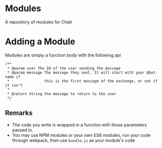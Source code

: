 # Modules
A repository of modules for Chatr

# Adding a Module
Modules are simply a function body with the following api

    /**
     * @param user The ID of the user sending the message
     * @param message The message they sent. It will start with your @bot-name if
     *                this is the first message of the exchange, or not if it isn't
     *
     * @return String the message to return to the user
     */
     
## Remarks
- The code you write is wrapped in a function with those parameters passed in.
- You may use NPM modules or your own ES6 modules, run your code through webpack, then use `bundle.js` as your module's code
